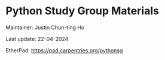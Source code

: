 # Python Study Group Materials

Maintainer: Justin Chun-ting Ho

Last update: 22-04-2024

EtherPad: https://pad.carpentries.org/pythonsg
